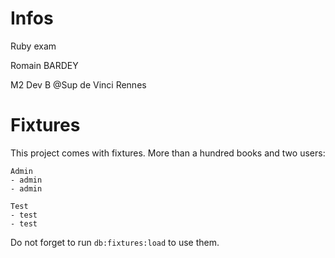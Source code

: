# Infos

Ruby exam

Romain BARDEY

M2 Dev B @Sup de Vinci Rennes

# Fixtures
This project comes with fixtures.
More than a hundred books and two users:
```
Admin
- admin
- admin
```
```
Test
- test
- test
```

Do not forget to run `db:fixtures:load` to use them.